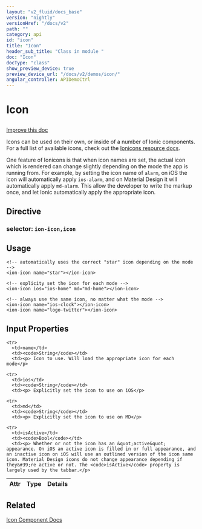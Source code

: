 ```yaml
---
layout: "v2_fluid/docs_base"
version: "nightly"
versionHref: "/docs/v2"
path: ""
category: api
id: "icon"
title: "Icon"
header_sub_title: "Class in module "
doc: "Icon"
docType: "class"
show_preview_device: true
preview_device_url: "/docs/v2/demos/icon/"
angular_controller: APIDemoCtrl 
---
```










<h1 class="api-title">


Icon






</h1>

<a class="improve-v2-docs" href='http://github.com/driftyco/ionic/edit/2.0/ionic/components/icon/icon.ts#L2'>
Improve this doc
</a>






<p>Icons can be used on their own, or inside of a number of Ionic components.
For a full list of available icons, check out the
<a href="../../../../resources/ionicons">Ionicons resource docs</a>.</p>
<p>One feature of Ionicons is that when icon names are set, the actual icon
which is rendered can change slightly depending on the mode the app is
running from. For example, by setting the icon name of <code>alarm</code>, on iOS the
icon will automatically apply <code>ios-alarm</code>, and on Material Design it will
automatically apply <code>md-alarm</code>. This allow the developer to write the
markup once, and let Ionic automatically apply the appropriate icon.</p>


<h2>Directive</h2>
<h3>selector: <code>ion-icon,icon</code></h3>
<!-- @usage tag -->

<h2>Usage</h2>

<pre><code class="lang-html">&lt;!-- automatically uses the correct &quot;star&quot; icon depending on the mode --&gt;
&lt;ion-icon name=&quot;star&quot;&gt;&lt;/ion-icon&gt;

&lt;!-- explicity set the icon for each mode --&gt;
&lt;ion-icon ios=&quot;ios-home&quot; md=&quot;md-home&quot;&gt;&lt;/ion-icon&gt;

&lt;!-- always use the same icon, no matter what the mode --&gt;
&lt;ion-icon name=&quot;ios-clock&quot;&gt;&lt;/ion-icon&gt;
&lt;ion-icon name=&quot;logo-twitter&quot;&gt;&lt;/ion-icon&gt;
</code></pre>




<!-- @property tags -->



<!-- instance methods on the class -->
<!-- input methods on the class -->
<h2>Input Properties</h2>
<table class="table param-table" style="margin:0;">
  <thead>
    <tr>
      <th>Attr</th>
      <th>Type</th>
      <th>Details</th>
    </tr>
  </thead>
  <tbody>
    
    <tr>
      <td>name</td>
      <td><code>String</code></td>
      <td><p> Icon to use. Will load the appropriate icon for each mode</p>
</td>
    </tr>
    
    <tr>
      <td>ios</td>
      <td><code>String</code></td>
      <td><p> Explicitly set the icon to use on iOS</p>
</td>
    </tr>
    
    <tr>
      <td>md</td>
      <td><code>String</code></td>
      <td><p> Explicitly set the icon to use on MD</p>
</td>
    </tr>
    
    <tr>
      <td>isActive</td>
      <td><code>Bool</code></td>
      <td><p> Whether or not the icon has an &quot;active&quot; appearance. On iOS an active icon is filled in or full appearance, and an inactive icon on iOS will use an outlined version of the icon same icon. Material Design icons do not change appearance depending if they&#39;re active or not. The <code>isActive</code> property is largely used by the tabbar.</p>
</td>
    </tr>
    
  </tbody>
</table><!-- related link -->

<h2>Related</h2>

<a href='/docs/v2/components#icons'>Icon Component Docs</a><!-- end content block -->


<!-- end body block -->

